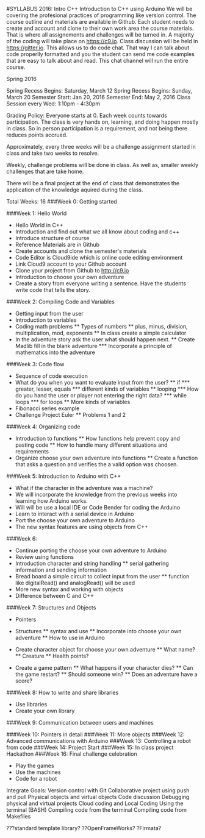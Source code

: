 #SYLLABUS 2016: Intro C++
Introduction to C++ using Arduino
We will be covering the profesional practices of programming like version control. The course outline and
materials are available in Github. Each student needs to create and account and clone to their own work area
the course materials. That is where all assignements and challenges will be turned in. A majority of the
coding will take place on https://c9.io. Class discussion will be held in https://gitter.io. This allows us
to do code chat. That way I can talk about code properlly formatted and you the student can send me code
examples that are easy to talk about and read. This chat channel will run the entire course.

Spring 2016

Spring Recess Begins: Saturday, March 12
Spring Recess Begins: Sunday, March 20
Semester Start: Jan 20, 2016
Semester End: May 2, 2016
Class Session every  Wed: 1:10pm - 4:30pm

Grading Policy:
Everyone starts at 0. Each week counts towards participation. The class is very hands on, learning, and doing
happen mostly in class. So in person participation is a requirement, and not being there reduces points accrued.

Approximately, every three weeks will be a challenge assignment started in class and take two weeks to resolve.

Weekly, challenge problems will be done in class. As well as, smaller weekly challenges that are take home.

There will be a final project at the end of class that demonstrates the application of the knowledge aquired during the class.

Total Weeks: 16
###Week 0: Getting started

###Week 1: Hello World
* Hello World in C++
* Introduction and find out what we all know about coding and c++
* Introduce structure of course
* Reference Materials are in Github
 * Create accounts and clone the semester's materials
* Code Editor is Cloud9ide which is online code editing environment
 * Link Cloud9 account to your Github account
 * Clone your project from Github to http://c9.io
* Introduction to choose your own adventure
* Create a story from everyone writing a sentence. Have the students write code that tells the story.

###Week 2: Compiling Code and Variables
* Getting input from the user
* Introduction to variables
* Coding math problems
** Types of numbers
** plus, minus, division, multiplication, mod, exponents
** In class create a simple calculator
* In the adventure story ask the user what should happen next.
** Create Madlib fill in the blank adventure
*** Incorporate a principle of mathematics into the adventure

###Week 3: Code flow
* Sequence of code execution
* What do you when you want to evaluate input from the user?
** if
*** greater, lesser, equals
*** different kinds of variables
** looping
*** How do you hand the user or player not entering the right data?
*** while loops
*** for loops
** More kinds of variables
* Fibonacci series example
* Challenge Project Euler
** Problems 1 and 2

###Week 4: Organizing code
* Introduction to functions
** How functions help prevent copy and pasting code
** How to handle many different situations and requirements
* Organize choose your own adventure into functions
** Create a function that asks a question and verifies the a valid option was choosen.


###Week 5: Introduction to Arduino with C++
* What if the character in the adventure was a machine?
* We will incorporate the knowledge from the previous weeks into learning how
Arduino works.
* Will will be use a local IDE or Code Bender for coding the Arduino
* Learn to interact with a serial device in Arduino
* Port the choose your own adventure to Arduino
* The new syntax features are using objects from C++

###Week 6:
* Continue porting the choose your own adventure to Arduino
* Review using functions
* Introduction character and string handling
** serial gathering information and sending information
* Bread board a simple circuit to collect input from the user
** function like digitalRead() and analogRead() will be used
* More new syntax and working with objects
* Difference between C and C++

###Week 7: Structures and Objects
* Pointers
* Structures
** syntax and use
** Incorporate into choose your own adventure
** How to use in Arduino
* Create character object for choose your own adventure
** What name?
** Creature
** Health points?

* Create a game pattern
** What happens if your character dies?
** Can the game restart?
** Should someone win?
** Does an adventure have a score?

###Week 8: How to write and share libraries
* Use libraries
* Create your own library

###Week 9: Communication between users and machines

###Week 10: Pointers in detail
###Week 11: More objects
###Week 12: Advanced communications with Arduino
###Week 13: Controlling a robot from code
###Week 14: Project Start
###Week 15: In class project Hackathon
###Week 16: Final challenge celebration
* Play the games
* Use the machines
* Code for a robot


Integrate Goals:
Version control with Git
Collaborative project using push and pull
Physical objects and virtual objects
Code discussion
Debugging physical and virtual projects
Cloud coding and Local Coding
Using the terminal (BASH)
Compiling code from the terminal
Compiling code from Makefiles

???standard template library?
??OpenFrameWorks?
?Firmata?
